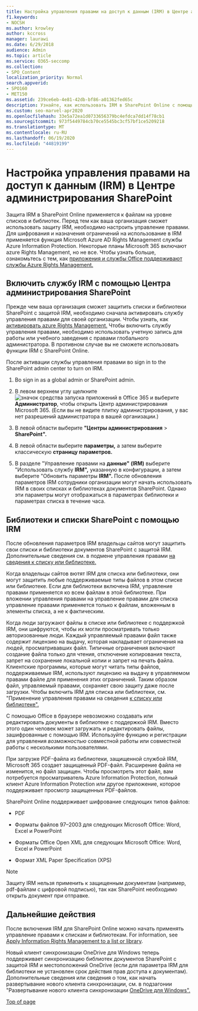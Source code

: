 ```yaml
---
title: Настройка управления правами на доступ к данным (IRM) в Центре администрирования SharePoint
f1.keywords:
- NOCSH
ms.author: krowley
author: kccross
manager: laurawi
ms.date: 6/29/2018
audience: Admin
ms.topic: article
ms.service: O365-seccomp
ms.collection:
- SPO_Content
localization_priority: Normal
search.appverid:
- SPO160
- MET150
ms.assetid: 239ce6eb-4e81-42db-bf86-a01362fed65c
description: Узнайте, как использовать IRM в SharePoint Online с помощью Microsoft Azure служба управления правами Active Directory (RMS) для защиты списков и библиотек документов SharePoint.
ms.custom: seo-marvel-apr2020
ms.openlocfilehash: 33e5a72ea1d0733656379bc4efdca7dd14f78cb1
ms.sourcegitcommit: 973f5449784cb70ce5545bc3cf57bf1ce5209218
ms.translationtype: MT
ms.contentlocale: ru-RU
ms.lasthandoff: 06/19/2020
ms.locfileid: "44819199"
---
```

# <a name="set-up-information-rights-management-irm-in-sharepoint-admin-center"></a>Настройка управления правами на доступ к данным (IRM) в Центре администрирования SharePoint

Защита IRM в SharePoint Online применяется к файлам на уровне списков и библиотек. Перед тем как ваша организация сможет использовать защиту IRM, необходимо настроить управление правами. Для шифрования и назначения ограничений на использование в IRM применяется функция Microsoft Azure AD Rights Management службы Azure Information Protection. Некоторые планы Microsoft 365 включают azure Rights Management, но не все. Чтобы узнать больше, ознакомьтесь с тем, как [приложения и службы Office поддерживают службы Azure Rights Management.](https://docs.microsoft.com/azure/information-protection/understand-explore/office-apps-services-support)
  
## <a name="turn-on-irm-service-using-sharepoint-admin-center"></a>Включить службу IRM с помощью Центра администрирования SharePoint

Прежде чем ваша организация сможет защитить списки и библиотеки SharePoint с защитой IRM, необходимо сначала активировать службу управления правами для своей организации. Чтобы узнать, как [активировать azure Rights Management.](https://docs.microsoft.com/information-protection/deploy-use/activate-service) Чтобы включить службу управления правами, необходимо использовать учетную запись для работы или учебного заведения с правами глобального администратора. В противном случае вы не сможете использовать функции IRM с SharePoint Online.
  
После активации службы управления правами во sign in to the SharePoint admin center to turn on IRM.
  
1. Во sign in as a global admin or SharePoint admin.
    
2. В левом верхнем углу щелкните ![значок средства запуска приложений в Office 365](../media/e5aee650-c566-4100-aaad-4cc2355d909f.png) и выберите **Администратор**, чтобы открыть Центр администрирования Microsoft 365. (Если вы не видите плитку администрирования, у вас нет разрешений администратора в вашей организации.) 
    
3. В левой области выберите **"Центры администрирования** \> **SharePoint".**
    
4. В левой области выберите **параметры,** а затем выберите классическую **страницу параметров.**
    
5. В разделе "Управление правами на **данные" (IRM)** выберите "Использовать службу **IRM",** указанную в конфигурации, а затем выберите "Обновить параметры **IRM".** После обновления параметров IRM сотрудники организации могут начать использовать IRM в своих списках и библиотеках документов SharePoint. Однако эти параметры могут отображаться в параметрах библиотеки и параметрах списка в течение часа.
    
## <a name="irm-enable-sharepoint-document-libraries-and-lists"></a>Библиотеки и списки SharePoint с помощью IRM
<a name="__toc220831191"> </a>

После обновления параметров IRM владельцы сайтов могут защитить свои списки и библиотеки документов SharePoint с защитой IRM. Дополнительные сведения см. в подмене управления правами [на сведения к списку или библиотеке.](apply-irm-to-a-list-or-library.md)
  
Когда владельцы сайтов вютят IRM для списка или библиотеки, они могут защитить любые поддерживаемые типы файлов в этом списке или библиотеке. Если для библиотеки включена IRM, управление правами применяется ко всем файлам в этой библиотеке. При вложении управления правами на управление правами для списка управление правами применяется только к файлам, вложенным в элементы списка, а не к фактическим.
  
Когда люди загружают файлы в списке или библиотеке с поддержкой IRM, они шифруются, чтобы их могли просматривать только авторизованные люди. Каждый управляемый правами файл также содержит лицензию на выдачу, которая накладывает ограничения на людей, просматривавших файл. Типичные ограничения включают создание файла только для чтения, отключение копирования текста, запрет на сохранение локальной копии и запрет на печать файла. Клиентские программы, которые могут читать типы файлов, поддерживаемые IRM, используют лицензию на выдачу в управляемом правами файле для применения этих ограничений. Таким образом файл, управляемый правами, сохраняет свою защиту даже после загрузки. Чтобы включить IRM для списка или библиотеки, см. "Применение управления правами на сведения [к списку или библиотеке".](apply-irm-to-a-list-or-library.md)
  
С помощью Office в браузере невозможно создавать или редактировать документы в библиотеке с поддержкой IRM. Вместо этого один человек может загружать и редактировать файлы, зашифрованные с помощью IRM. Используйте функцию и регистрации для управления  *возможностью*  совместной работы или совместной работы с несколькими пользователями. 
  
При загрузке PDF-файла из библиотеки, защищенной службой IRM, Microsoft 365 создает защищенный PDF-файл. Расширение файла не изменится, но файл защищен. Чтобы просмотреть этот файл, вам потребуется просматриватель Azure Information Protection, полный клиент Azure Information Protection или другое приложение, которое поддерживает просмотр защищенных PDF-файлов. 
  
SharePoint Online поддерживает шифрование следующих типов файлов:
  
- PDF
    
- Форматы файлов 97–2003 для следующих Microsoft Office: Word, Excel и PowerPoint
    
- Форматы Office Open XML для следующих Microsoft Office: Word, Excel и PowerPoint
    
- Формат XML Paper Specification (XPS)
 
> [!NOTE]
> Защиту IRM нельзя применить к защищенным документам (например, pdf-файлам с цифровой подписью), так как SharePoint необходимо открыть документ при отправке. 

## <a name="next-steps"></a>Дальнейшие действия
<a name="__toc220831191"> </a>

После включения IRM для SharePoint Online можно начать применять управление правами к спискам и библиотекам. For information, see [Apply Information Rights Management to a list or library](apply-irm-to-a-list-or-library.md).
  
Новый клиент синхронизации OneDrive для Windows теперь поддерживает синхронизацию библиотек документов SharePoint с защитой IRM и местоположений OneDrive (если для параметра IRM для библиотеки не установлен срок действия прав доступа к документам). Дополнительные сведения или сведения о том, как начать развертывание нового клиента синхронизации, см. в подзагонии "Развертывание нового клиента синхронизации [OneDrive для Windows".](https://docs.microsoft.com/onedrive/deploy-on-windows)
  
[Top of page](set-up-irm-in-sp-admin-center.md)
